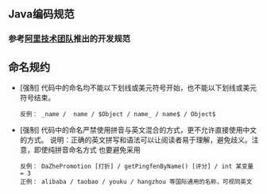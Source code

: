 ## Java编码规范
### 参考[阿里技术团队](https://yq.aliyun.com/articles/69327)推出的开发规范
## 命名规约
- [强制] 代码中的命名均不能以下划线或美元符号开始，也不能以下划线或美元符号结束。
  ```
  反例： _name /  name / $Object / name_ / name$ / Object$
  ```
- [强制] 代码中的命名严禁使用拼音与英文混合的方式，更不允许直接使用中文的方式。 说明：正确的英文拼写和语法可以让阅读者易于理解，避免歧义。注意，即使纯拼音命名方式 也要避免采用
  ```
  反例： DaZhePromotion [打折] / getPingfenByName() [评分] / int 某变量 = 3
  正例： alibaba / taobao / youku / hangzhou 等国际通用的名称，可视同英文
  ```
